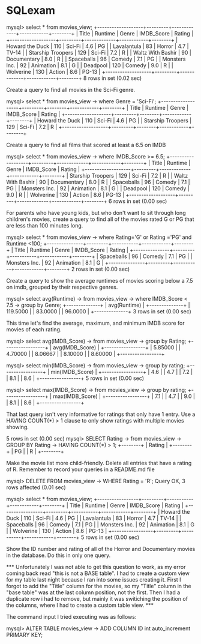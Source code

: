 # SQLexam

mysql> select * from movies_view;
+-------------------+---------+-------------+------------+--------+
| Title             | Runtime | Genre       | IMDB_Score | Rating |
+-------------------+---------+-------------+------------+--------+
| Howard the Duck   |     110 | Sci-Fi      |        4.6 | PG     |
| Lavalantula       |      83 | Horror      |        4.7 | TV-14  |
| Starship Troopers |     129 | Sci-Fi      |        7.2 | R      |
| Waltz With Bashir |      90 | Documentary |        8.0 | R      |
| Spaceballs        |      96 | Comedy      |        7.1 | PG     |
| Monsters Inc.     |      92 | Animation   |        8.1 | G      |
| Deadpool          |     120 | Comedy      |        9.0 | R      |
| Wolverine         |     130 | Action      |        8.6 | PG-13  |
+-------------------+---------+-------------+------------+--------+
8 rows in set (0.02 sec)




Create a query to find all movies in the Sci-Fi genre.

mysql> select * from movies_view
    -> where Genre = 'Sci-Fi';
+-------------------+---------+--------+------------+--------+
| Title             | Runtime | Genre  | IMDB_Score | Rating |
+-------------------+---------+--------+------------+--------+
| Howard the Duck   |     110 | Sci-Fi |        4.6 | PG     |
| Starship Troopers |     129 | Sci-Fi |        7.2 | R      |
+-------------------+---------+--------+------------+--------+




Create a query to find all films that scored at least a 6.5 on IMDB

mysql> select * from movies_view
    -> where IMDB_Score >= 6.5;
+-------------------+---------+-------------+------------+--------+
| Title             | Runtime | Genre       | IMDB_Score | Rating |
+-------------------+---------+-------------+------------+--------+
| Starship Troopers |     129 | Sci-Fi      |        7.2 | R      |
| Waltz With Bashir |      90 | Documentary |        8.0 | R      |
| Spaceballs        |      96 | Comedy      |        7.1 | PG     |
| Monsters Inc.     |      92 | Animation   |        8.1 | G      |
| Deadpool          |     120 | Comedy      |        9.0 | R      |
| Wolverine         |     130 | Action      |        8.6 | PG-13  |
+-------------------+---------+-------------+------------+--------+
6 rows in set (0.00 sec)




For parents who have young kids, but who don't want to sit through long children's movies, create a query to find all of the movies rated G or PG that are less than 100 minutes long.

mysql> select * from movies_view
    -> where Rating='G' or Rating ='PG' and Runtime <100;
+---------------+---------+-----------+------------+--------+
| Title         | Runtime | Genre     | IMDB_Score | Rating |
+---------------+---------+-----------+------------+--------+
| Spaceballs    |      96 | Comedy    |        7.1 | PG     |
| Monsters Inc. |      92 | Animation |        8.1 | G      |
+---------------+---------+-----------+------------+--------+
2 rows in set (0.00 sec)




Create a query to show the average runtimes of movies scoring below a 7.5 on imdb, grouped by their respective genres.

mysql> select avg(Runtime)
    -> from movies_view
    -> where IMDB_Score < 7.5
    -> group by Genre;
+--------------+
| avg(Runtime) |
+--------------+
|     119.5000 |
|      83.0000 |
|      96.0000 |
+--------------+
3 rows in set (0.00 sec)




This time let's find the average, maximum, and minimum IMDB score for movies of each rating.

mysql> select avg(IMDB_Score)
    -> from movies_view
    -> group by Rating;
+-----------------+
| avg(IMDB_Score) |
+-----------------+
|         5.85000 |
|         4.70000 |
|         8.06667 |
|         8.10000 |
|         8.60000 |
+-----------------+

mysql> select min(IMDB_Score)
    -> from movies_view
    -> group by rating;
+-----------------+
| min(IMDB_Score) |
+-----------------+
|             4.6 |
|             4.7 |
|             7.2 |
|             8.1 |
|             8.6 |
+-----------------+
5 rows in set (0.00 sec)

mysql> select max(IMDB_Score)
    -> from movies_view
    -> group by rating;
+-----------------+
| max(IMDB_Score) |
+-----------------+
|             7.1 |
|             4.7 |
|             9.0 |
|             8.1 |
|             8.6 |
+-----------------+




That last query isn't very informative for ratings that only have 1 entry. Use a HAVING COUNT(*) > 1 clause to only show ratings with multiple movies showing.

5 rows in set (0.00 sec)
mysql> SELECT Rating
    -> from movies_view
    -> GROUP BY Rating
    -> HAVING COUNT(*) > 1;
+--------+
| Rating |
+--------+
| PG     |
| R      |
+--------+




Make the movie list more child-friendly. Delete all entries that have a rating of R. Remember to record your queries in a README.md file

mysql> DELETE FROM movies_view
    -> WHERE Rating = 'R';
Query OK, 3 rows affected (0.01 sec)

mysql> select * from movies_view;
+-----------------+---------+-----------+------------+--------+
| Title           | Runtime | Genre     | IMDB_Score | Rating |
+-----------------+---------+-----------+------------+--------+
| Howard the Duck |     110 | Sci-Fi    |        4.6 | PG     |
| Lavalantula     |      83 | Horror    |        4.7 | TV-14  |
| Spaceballs      |      96 | Comedy    |        7.1 | PG     |
| Monsters Inc.   |      92 | Animation |        8.1 | G      |
| Wolverine       |     130 | Action    |        8.6 | PG-13  |
+-----------------+---------+-----------+------------+--------+
5 rows in set (0.00 sec)


Show the ID number and rating of all of the Horror and Documentary movies in the database. Do this in only one query.

*** Unfortunately I was not able to get this question to work, as my error coming back read "this is not a BASE table". I had to create a custom view for my table last night because I ran into some issues creating it. First I forgot to add the "Title" column for the movies, so my "Title" column in the "base table" was at the last column position, not the first. Then I had a duplicate row i had to remove, but mainly it was switiching the position of the columns, where I had to create a custom table view. ***

The command input I tried executing was as follows:

mysql> ALTER TABLE movies_view
    -> ADD COLUMN ID int auto_increment PRIMARY KEY;
